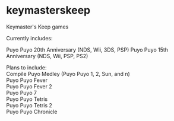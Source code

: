# keymasterskeep
Keymaster's Keep games

Currently includes:

Puyo Puyo 20th Anniversary (NDS, Wii, 3DS, PSP)
Puyo Puyo 15th Anniversary (NDS, Wii, PSP, PS2)

Plans to include:  
Compile Puyo Medley (Puyo Puyo 1, 2, Sun, and n)  
Puyo Puyo Fever  
Puyo Puyo Fever 2  
Puyo Puyo 7  
Puyo Puyo Tetris  
Puyo Puyo Tetris 2  
Puyo Puyo Chronicle  
